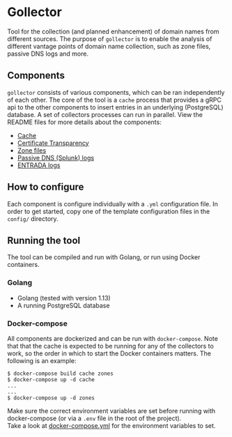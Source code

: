 # Gollector
Tool for the collection (and planned enhancement) of domain names from different sources.
The purpose of `gollector` is to enable the analysis of different vantage points of domain name collection, such as zone files, passive DNS logs and more.

## Components
`gollector` consists of various components, which can be ran independently of each other.
The core of the tool is a `cache` process that provides a gRPC api to the other components to insert entries in an underlying (PostgreSQL) database.
A set of collectors processes can run in parallel.
View the README files for more details about the components:
- [Cache](app/cache/README.md)
- [Certificate Transparency](app/ct/README.md)     
- [Zone files](app/zones/README.md)
- [Passive DNS (Splunk) logs](app/splunk/README.md)
- [ENTRADA logs](app/entrada/README.md)

## How to configure
Each component is configure individually with a `.yml` configuration file.
In order to get started, copy one of the template configuration files in the `config/` directory.

## Running the tool
The tool can be compiled and run with Golang, or run using Docker containers.  

### Golang
- Golang (tested with version 1.13)
- A running PostgreSQL database 

### Docker-compose 
All components are dockerized and can be run with `docker-compose`.
Note that that the cache is expected to be running for any of the collectors to work, so the order in which to start the Docker containers matters.
The following is an example:
```
$ docker-compose build cache zones
$ docker-compose up -d cache
...
...
$ docker-compose up -d zones
```

Make sure the correct environment variables are set before running with docker-compose (or via a `.env` file in the root of the project).  
Take a look at [docker-compose.yml](docker-compose.yml) for the environment variables to set.   